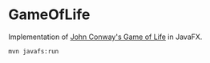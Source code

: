 # GameOfLife

Implementation of [John Conway's Game of Life](https://en.wikipedia.org/wiki/Conway's_Game_of_Life) in JavaFX.

```bash
mvn javafs:run 
```


